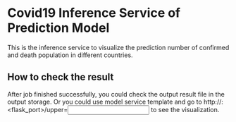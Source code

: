 # Covid19 Inference Service of Prediction Model

This is the inference service to visualize the prediction number of confirmed and death population in different countries.

## How to check the result

After job finished successfully, you could check the output result file in the output storage. Or you could use model service template and go to http://<ip>:<flask_port>/upper=<input> to see the visualization.
